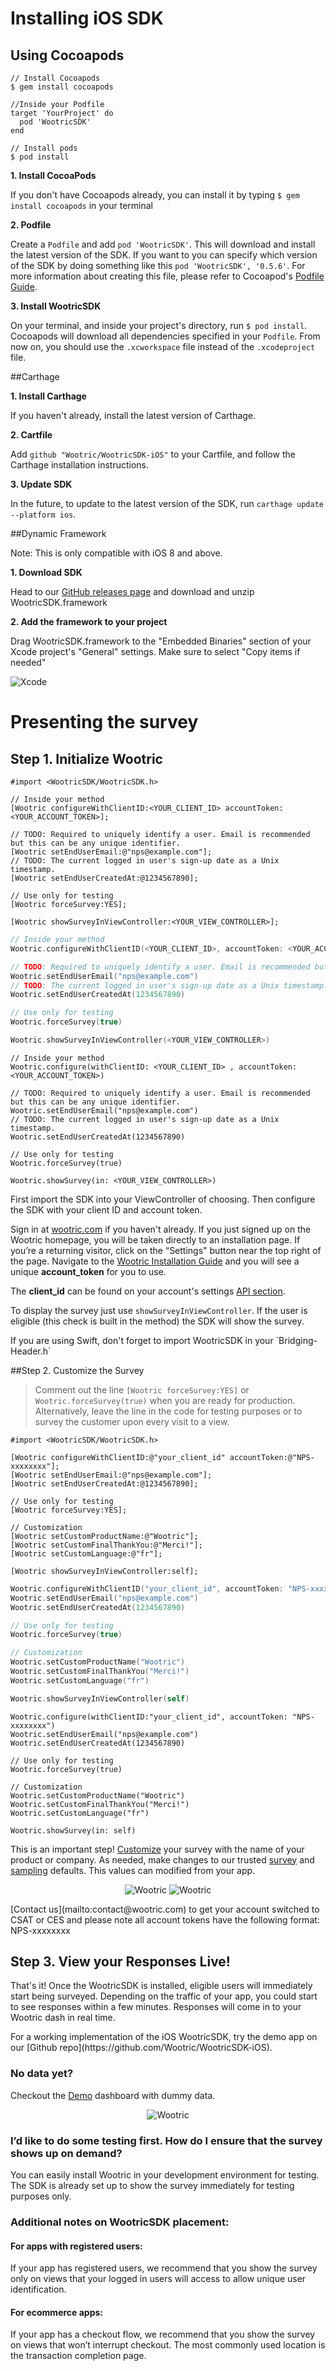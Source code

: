 # Installing iOS SDK

## Using Cocoapods

```
// Install Cocoapods
$ gem install cocoapods

//Inside your Podfile
target 'YourProject' do
  pod 'WootricSDK'
end

// Install pods
$ pod install
```

**1. Install CocoaPods**

If you don't have Cocoapods already, you can install it by typing
`$ gem install cocoapods` in your terminal

**2. Podfile**

Create a `Podfile` and add `pod 'WootricSDK'`. This will download and install the latest version of the SDK. If you want to you can specify which version of the SDK by doing something like this `pod 'WootricSDK', '0.5.6'`. For more information about creating this file, please refer to Cocoapod's [Podfile Guide](https://guides.cocoapods.org/using/the-podfile.html).


**3. Install WootricSDK**

On your terminal, and inside your project's directory, run `$ pod install`. Cocoapods will download all dependencies specified in your `Podfile`. From now on, you should use the `.xcworkspace` file instead of the `.xcodeproject` file.

##Carthage

**1. Install Carthage**

If you haven't already, install the latest version of Carthage.

**2. Cartfile**

Add `github "Wootric/WootricSDK-iOS"` to your Cartfile, and follow the Carthage installation instructions.

**3. Update SDK**

 In the future, to update to the latest version of the SDK, run `carthage update --platform ios`.

##Dynamic Framework

Note: This is only compatible with iOS 8 and above.

**1. Download SDK**

Head to our [GitHub releases page](https://github.com/Wootric/WootricSDK-iOS/releases) and download and unzip WootricSDK.framework

**2. Add the framework to your project**

Drag WootricSDK.framework to the "Embedded Binaries" section of your Xcode project's "General" settings. Make sure to select "Copy items if needed"

![Xcode](https://cloud.githubusercontent.com/assets/1431421/16505349/238edd62-3ee2-11e6-8f91-9d3c978a10cf.png)

# Presenting the survey

## Step 1. Initialize Wootric
``` objective_c
#import <WootricSDK/WootricSDK.h>

// Inside your method
[Wootric configureWithClientID:<YOUR_CLIENT_ID> accountToken:<YOUR_ACCOUNT_TOKEN>];

// TODO: Required to uniquely identify a user. Email is recommended but this can be any unique identifier.
[Wootric setEndUserEmail:@"nps@example.com"];
// TODO: The current logged in user's sign-up date as a Unix timestamp.
[Wootric setEndUserCreatedAt:@1234567890];

// Use only for testing
[Wootric forceSurvey:YES];

[Wootric showSurveyInViewController:<YOUR_VIEW_CONTROLLER>];
```
``` swift
// Inside your method
Wootric.configureWithClientID(<YOUR_CLIENT_ID>, accountToken: <YOUR_ACCOUNT_TOKEN>)

// TODO: Required to uniquely identify a user. Email is recommended but this can be any unique identifier.
Wootric.setEndUserEmail("nps@example.com")
// TODO: The current logged in user's sign-up date as a Unix timestamp.
Wootric.setEndUserCreatedAt(1234567890)

// Use only for testing
Wootric.forceSurvey(true)

Wootric.showSurveyInViewController(<YOUR_VIEW_CONTROLLER>)
```
``` swift_three
// Inside your method
Wootric.configure(withClientID: <YOUR_CLIENT_ID> , accountToken:<YOUR_ACCOUNT_TOKEN>)

// TODO: Required to uniquely identify a user. Email is recommended but this can be any unique identifier.
Wootric.setEndUserEmail("nps@example.com")
// TODO: The current logged in user's sign-up date as a Unix timestamp.
Wootric.setEndUserCreatedAt(1234567890)

// Use only for testing
Wootric.forceSurvey(true)

Wootric.showSurvey(in: <YOUR_VIEW_CONTROLLER>)
```
First import the SDK into your ViewController of choosing. Then configure the SDK with your client ID and account token.

Sign in at [wootric.com](https://www.wootric.com/) if you haven't already. If you just signed up on the Wootric homepage, you will be taken directly to an installation page. If you’re a returning visitor, click on the “Settings" button near the top right of the page. Navigate to the [Wootric Installation Guide](https://app.wootric.com/install) and you will see a unique **account_token** for you to use.

The **client_id** can be found on your account's settings [API section](https://app.wootric.com/account_settings/edit#!/api).

To display the survey just use `showSurveyInViewController`. If the user is eligible (this check is built in the method) the SDK will show the survey.

<aside class="notice">
If you are using Swift, don't forget to import WootricSDK in your `Bridging-Header.h`
</aside>


##Step 2. Customize the Survey

> Comment out the line `[Wootric forceSurvey:YES]` or `Wootric.forceSurvey(true)` when you are ready for production. Alternatively, leave the line in the code for testing purposes or to survey the customer upon every visit to a view.

```objective_c
#import <WootricSDK/WootricSDK.h>

[Wootric configureWithClientID:@"your_client_id" accountToken:@"NPS­-xxxxxxxx"];
[Wootric setEndUserEmail:@"nps@example.com"];
[Wootric setEndUserCreatedAt:@1234567890];

// Use only for testing
[Wootric forceSurvey:YES];

// Customization
[Wootric setCustomProductName:@"Wootric"];
[Wootric setCustomFinalThankYou:@"Merci!"];
[Wootric setCustomLanguage:@"fr"];

[Wootric showSurveyInViewController:self];
```
```swift
Wootric.configureWithClientID("your_client_id", accountToken: "NPS­-xxxxxxxx")
Wootric.setEndUserEmail("nps@example.com")
Wootric.setEndUserCreatedAt(1234567890)

// Use only for testing
Wootric.forceSurvey(true)

// Customization
Wootric.setCustomProductName("Wootric")
Wootric.setCustomFinalThankYou("Merci!")
Wootric.setCustomLanguage("fr")

Wootric.showSurveyInViewController(self)
```
```swift_three
Wootric.configure(withClientID:"your_client_id", accountToken: "NPS­-xxxxxxxx")
Wootric.setEndUserEmail("nps@example.com")
Wootric.setEndUserCreatedAt(1234567890)

// Use only for testing
Wootric.forceSurvey(true)

// Customization
Wootric.setCustomProductName("Wootric")
Wootric.setCustomFinalThankYou("Merci!")
Wootric.setCustomLanguage("fr")

Wootric.showSurvey(in: self)
```


This is an important step! [Customize](https://app.wootric.com/user_settings/edit#!/survey-nps) your survey with the name of your product or company. As needed, make changes to our trusted [survey](https://app.wootric.com/user_settings/edit#!/survey-nps) and [sampling](https://app.wootric.com/user_settings/edit#!/sampling) defaults. This values can modified from your app.

<p align="center" >
  <img src="https://cloud.githubusercontent.com/assets/1431421/17188297/0c761584-5402-11e6-9339-8af8f63125a5.png" alt="Wootric" title="Customization">
  <img src="https://cloud.githubusercontent.com/assets/1431421/17188298/0c8dec22-5402-11e6-8925-020e777c36ba.png" alt="Wootric" title="Customization">
</p>

<aside class="notice">
[Contact us](mailto:contact@wootric.com) to get your account switched to CSAT or CES and please note all account tokens have the following format: NPS-xxxxxxxx
</aside>

## Step 3. View your Responses Live!
That's it! Once the WootricSDK is installed, eligible users will immediately start being surveyed.
Depending on the traffic of your app, you could start to see responses within a few minutes.
Responses will come in to your Wootric dash in real time.

<aside class="notice">
For a working implementation of the iOS WootricSDK, try the demo app on our [Github repo](https://github.com/Wootric/WootricSDK-iOS).
</aside>


### **No data yet?**
Checkout the [Demo](https://demo.wootric.com/) dashboard with dummy data.

<p align="center" >
  <img src="https://cloud.githubusercontent.com/assets/1431421/17186433/d64cd56c-53fa-11e6-8add-2a141ff4f886.png" alt="Wootric" title="Demo">
</p>

### **I’d like to do some testing first. How do I ensure that the survey shows up on demand?**

You can easily install Wootric in your development environment for testing. The SDK is
already set up to show the survey immediately for testing purposes only.

### Additional notes on WootricSDK placement:

#### For apps with registered users:
If your app has registered users, we recommend that you
show the survey only on views that your logged in users will access to allow unique user
identification.

#### For ecommerce apps:
If your app has a checkout flow, we recommend that you show the survey
on views that won’t interrupt checkout. The most commonly used location is the transaction
completion page.
